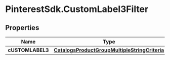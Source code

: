 # PinterestSdk.CustomLabel3Filter

## Properties

Name | Type | Description | Notes
------------ | ------------- | ------------- | -------------
**cUSTOMLABEL3** | [**CatalogsProductGroupMultipleStringCriteria**](.md) |  | 



